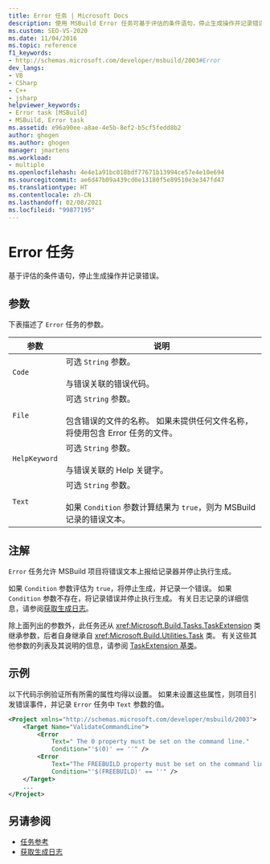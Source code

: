 ```yaml
---
title: Error 任务 | Microsoft Docs
description: 使用 MSBuild Error 任务可基于评估的条件语句，停止生成操作并记录错误。
ms.custom: SEO-VS-2020
ms.date: 11/04/2016
ms.topic: reference
f1_keywords:
- http://schemas.microsoft.com/developer/msbuild/2003#Error
dev_langs:
- VB
- CSharp
- C++
- jsharp
helpviewer_keywords:
- Error task [MSBuild]
- MSBuild, Error task
ms.assetid: e96a90ee-a8ae-4e5b-8ef2-b5cf5fedd8b2
author: ghogen
ms.author: ghogen
manager: jmartens
ms.workload:
- multiple
ms.openlocfilehash: 4e4e1a91bc018bdf77671b13994ce57e4e10e694
ms.sourcegitcommit: ae6d47b09a439cd0e13180f5e89510e3e347fd47
ms.translationtype: HT
ms.contentlocale: zh-CN
ms.lasthandoff: 02/08/2021
ms.locfileid: "99877195"
---
```

# <a name="error-task"></a>Error 任务

基于评估的条件语句，停止生成操作并记录错误。

## <a name="parameters"></a>参数

下表描述了 `Error` 任务的参数。

| 参数 | 说明 |
|---------------| - |
| `Code` | 可选 `String` 参数。<br /><br /> 与错误关联的错误代码。 |
| `File` | 可选 `String` 参数。<br /><br /> 包含错误的文件的名称。 如果未提供任何文件名称，将使用包含 Error 任务的文件。 |
| `HelpKeyword` | 可选 `String` 参数。<br /><br /> 与错误关联的 Help 关键字。 |
| `Text` | 可选 `String` 参数。<br /><br /> 如果 `Condition` 参数计算结果为 `true`，则为 MSBuild 记录的错误文本。 |

## <a name="remarks"></a>注解

`Error` 任务允许 MSBuild 项目将错误文本上报给记录器并停止执行生成。

如果 `Condition` 参数评估为 `true`，将停止生成，并记录一个错误。 如果 `Condition` 参数不存在，将记录错误并停止执行生成。 有关日志记录的详细信息，请参阅[获取生成日志](../msbuild/obtaining-build-logs-with-msbuild.md)。

除上面列出的参数外，此任务还从 <xref:Microsoft.Build.Tasks.TaskExtension> 类继承参数，后者自身继承自 <xref:Microsoft.Build.Utilities.Task> 类。 有关这些其他参数的列表及其说明的信息，请参阅 [TaskExtension 基类](../msbuild/taskextension-base-class.md)。

## <a name="example"></a>示例

以下代码示例验证所有所需的属性均得以设置。 如果未设置这些属性，则项目引发错误事件，并记录 `Error` 任务中 `Text` 参数的值。

```xml
<Project xmlns="http://schemas.microsoft.com/developer/msbuild/2003">
    <Target Name="ValidateCommandLine">
        <Error
            Text=" The 0 property must be set on the command line."
            Condition="'$(0)' == ''" />
        <Error
            Text="The FREEBUILD property must be set on the command line."
            Condition="'$(FREEBUILD)' == ''" />
    </Target>
    ...
</Project>
```

## <a name="see-also"></a>另请参阅

- [任务参考](../msbuild/msbuild-task-reference.md)
- [获取生成日志](../msbuild/obtaining-build-logs-with-msbuild.md)
